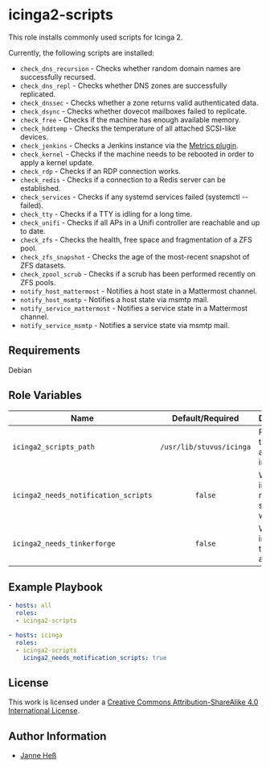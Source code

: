 # icinga2-scripts

This role installs commonly used scripts for Icinga 2.

Currently, the following scripts are installed:

- `check_dns_recursion` - Checks whether random domain names are successfully recursed.
- `check_dns_repl` - Checks whether DNS zones are successfully replicated.
- `check_dnssec` - Checks whether a zone returns valid authenticated data.
- `check_dsync` - Checks whether dovecot mailboxes failed to replicate.
- `check_free` - Checks if the machine has enough available memory.
- `check_hddtemp` - Checks the temperature of all attached SCSI-like devices.
- `check_jenkins` - Checks a Jenkins instance via the [Metrics plugin](https://wiki.jenkins.io/display/JENKINS/Metrics+Plugin).
- `check_kernel` - Checks if the machine needs to be rebooted in order to apply a kernel update.
- `check_rdp` - Checks if an RDP connection works.
- `check_redis` - Checks if a connection to a Redis server can be established.
- `check_services` - Checks if any systemd services failed (systemctl --failed).
- `check_tty` - Checks if a TTY is idling for a long time.
- `check_unifi` - Checks if all APs in a Unifi controller are reachable and up to date.
- `check_zfs` - Checks the health, free space and fragmentation of a ZFS pool.
- `check_zfs_snapshot` - Checks the age of the most-recent snapshot of ZFS datasets.
- `check_zpool_scrub` - Checks if a scrub has been performed recently on ZFS pools.
- `notify_host_mattermost` - Notifies a host state in a Mattermost channel.
- `notify_host_msmtp` - Notifies a host state via msmtp mail.
- `notify_service_mattermost` - Notifies a service state in a Mattermost channel.
- `notify_service_msmtp` - Notifies a service state via msmtp mail.

## Requirements

Debian

## Role Variables

| Name                                 | Default/Required         | Description                                         |
|--------------------------------------|:------------------------:|-----------------------------------------------------|
| `icinga2_scripts_path`               | `/usr/lib/stuvus/icinga` | Path where the scripts are installed to             |
| `icinga2_needs_notification_scripts` | `false`                  | Whether to install the notification scripts as well |
| `icinga2_needs_tinkerforge`          | `false`                  | Whether to install the tinkerforge api as well      |

## Example Playbook

```yml
- hosts: all
  roles:
  - icinga2-scripts

- hosts: icinga
  roles:
  - icinga2-scripts
    icinga2_needs_notification_scripts: true
```

## License

This work is licensed under a [Creative Commons Attribution-ShareAlike 4.0 International License](https://creativecommons.org/licenses/by-sa/4.0/).

## Author Information

- [Janne Heß](https://github.com/dasJ)
